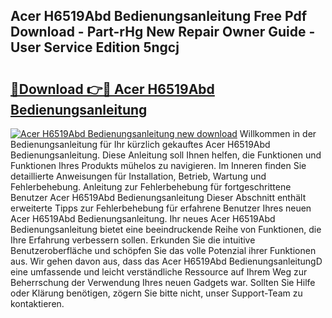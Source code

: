 ## Acer H6519Abd Bedienungsanleitung Free Pdf Download - Part-rHg New Repair Owner Guide - User Service Edition 5ngcj

# <h2><a href="http://df3ttho.blite.top/?on=Acer+H6519Abd+Bedienungsanleitung">🔗Download 👉🔴 Acer H6519Abd Bedienungsanleitung</a></h2>

[![Acer H6519Abd Bedienungsanleitung new download](https://i.imgur.com/lujVjoI.png)](http://df3ttho.blite.top/?on=Acer+H6519Abd+Bedienungsanleitung)
Willkommen in der Bedienungsanleitung für Ihr kürzlich gekauftes Acer H6519Abd Bedienungsanleitung. Diese Anleitung soll Ihnen helfen, die Funktionen und Funktionen Ihres Produkts mühelos zu navigieren. Im Inneren finden Sie detaillierte Anweisungen für Installation, Betrieb, Wartung und Fehlerbehebung. Anleitung zur Fehlerbehebung für fortgeschrittene Benutzer Acer H6519Abd Bedienungsanleitung Dieser Abschnitt enthält erweiterte Tipps zur Fehlerbehebung für erfahrene Benutzer Ihres neuen Acer H6519Abd Bedienungsanleitung. Ihr neues Acer H6519Abd Bedienungsanleitung bietet eine beeindruckende Reihe von Funktionen, die Ihre Erfahrung verbessern sollen. Erkunden Sie die intuitive Benutzeroberfläche und schöpfen Sie das volle Potenzial ihrer Funktionen aus. Wir gehen davon aus, dass das Acer H6519Abd BedienungsanleitungD eine umfassende und leicht verständliche Ressource auf Ihrem Weg zur Beherrschung der Verwendung Ihres neuen Gadgets war. Sollten Sie Hilfe oder Klärung benötigen, zögern Sie bitte nicht, unser Support-Team zu kontaktieren.
